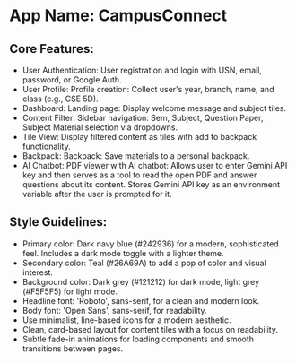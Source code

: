 # **App Name**: CampusConnect

## Core Features:

- User Authentication: User registration and login with USN, email, password, or Google Auth.
- User Profile: Profile creation: Collect user's year, branch, name, and class (e.g., CSE 5D).
- Dashboard: Landing page: Display welcome message and subject tiles.
- Content Filter: Sidebar navigation: Sem, Subject, Question Paper, Subject Material selection via dropdowns.
- Tile View: Display filtered content as tiles with add to backpack functionality.
- Backpack: Backpack: Save materials to a personal backpack.
- AI Chatbot: PDF viewer with AI chatbot: Allows user to enter Gemini API key and then serves as a tool to read the open PDF and answer questions about its content. Stores Gemini API key as an environment variable after the user is prompted for it.

## Style Guidelines:

- Primary color: Dark navy blue (#242936) for a modern, sophisticated feel. Includes a dark mode toggle with a lighter theme.
- Secondary color: Teal (#26A69A) to add a pop of color and visual interest.
- Background color: Dark grey (#121212) for dark mode, light grey (#F5F5F5) for light mode.
- Headline font: 'Roboto', sans-serif, for a clean and modern look.
- Body font: 'Open Sans', sans-serif, for readability.
- Use minimalist, line-based icons for a modern aesthetic.
- Clean, card-based layout for content tiles with a focus on readability.
- Subtle fade-in animations for loading components and smooth transitions between pages.